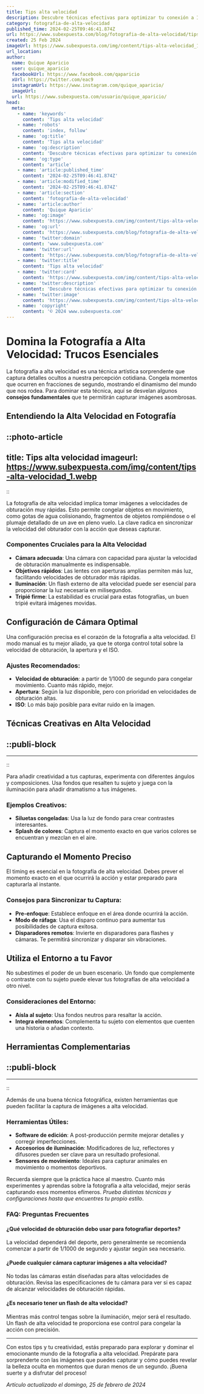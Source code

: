 ```yaml
---
title: Tips alta velocidad
description: Descubre técnicas efectivas para optimizar tu conexión a Internet. Consejos prácticos para alcanzar la máxima alta velocidad online.
category: fotografia-de-alta-velocidad
published_time: 2024-02-25T09:46:41.874Z
url: https://www.subexpuesta.com/blog/fotografia-de-alta-velocidad/tips-alta-velocidad
created: 25 Feb 2024
imageUrl: https://www.subexpuesta.com/img/content/tips-alta-velocidad_1.webp
url_location:
author:
  name: Quique Aparicio
  user: quique_aparicio
  facebookUrl: https://www.facebook.com/qaparicio
  xUrl: https://twitter.com/eac9
  instagramUrl: https://www.instagram.com/quique_aparicio/
  imageUrl: 
  url: https://www.subexpuesta.com/usuario/quique_aparicio/
head:
  meta:
    - name: 'keywords'
      content: 'Tips alta velocidad'
    - name: 'robots'
      content: 'index, follow'
    - name: 'og:title'
      content: 'Tips alta velocidad'
    - name: 'og:description'
      content: 'Descubre técnicas efectivas para optimizar tu conexión a Internet. Consejos prácticos para alcanzar la máxima alta velocidad online.'
    - name: 'og:type'
      content: 'article'
    - name: 'article:published_time'
      content: '2024-02-25T09:46:41.874Z'
    - name: 'article:modified_time'
      content: '2024-02-25T09:46:41.874Z'
    - name: 'article:section'
      content: 'fotografia-de-alta-velocidad'
    - name: 'article:author'
      content: 'Quique Aparicio'
    - name: 'og:image'
      content: 'https://www.subexpuesta.com/img/content/tips-alta-velocidad_1.webp'
    - name: 'og:url'
      content: 'https://www.subexpuesta.com/blog/fotografia-de-alta-velocidad/tips-alta-velocidad'
    - name: 'twitter:domain'
      content: 'www.subexpuesta.com'
    - name: 'twitter:url'
      content: 'https://www.subexpuesta.com/blog/fotografia-de-alta-velocidad/tips-alta-velocidad'
    - name: 'twitter:title'
      content: 'Tips alta velocidad'
    - name: 'twitter:card'
      content: 'https://www.subexpuesta.com/img/content/tips-alta-velocidad_1.webp'
    - name: 'twitter:description'
      content: 'Descubre técnicas efectivas para optimizar tu conexión a Internet. Consejos prácticos para alcanzar la máxima alta velocidad online.'
    - name: 'twitter:image'
      content: 'https://www.subexpuesta.com/img/content/tips-alta-velocidad_1.webp'
    - name: 'copyright'
      content: '© 2024 www.subexpuesta.com'
---
```

# Domina la Fotografía a Alta Velocidad: Trucos Esenciales

La fotografía a alta velocidad es una técnica artística sorprendente que captura detalles ocultos a nuestra percepción cotidiana. Congela momentos que ocurren en fracciones de segundo, mostrando el dinamismo del mundo que nos rodea. Para dominar esta técnica, aquí se desvelan algunos **consejos fundamentales** que te permitirán capturar imágenes asombrosas.

## Entendiendo la Alta Velocidad en Fotografía


::photo-article
---
title: Tips alta velocidad
imageurl: https://www.subexpuesta.com/img/content/tips-alta-velocidad_1.webp
---
::



La fotografía de alta velocidad implica tomar imágenes a velocidades de obturación muy rápidas. Esto permite congelar objetos en movimiento, como gotas de agua colisionando, fragmentos de objetos rompiéndose o el plumaje detallado de un ave en pleno vuelo. La clave radica en sincronizar la velocidad del obturador con la acción que deseas capturar.

### Componentes Cruciales para la Alta Velocidad

- **Cámara adecuada**: Una cámara con capacidad para ajustar la velocidad de obturación manualmente es indispensable.
- **Objetivos rápidos**: Las lentes con aperturas amplias permiten más luz, facilitando velocidades de obturador más rápidas.
- **Iluminación**: Un flash externo de alta velocidad puede ser esencial para proporcionar la luz necesaria en milisegundos.
- **Tripié firme**: La estabilidad es crucial para estas fotografías, un buen tripié evitará imágenes movidas.

## Configuración de Cámara Optimal

Una configuración precisa es el corazón de la fotografía a alta velocidad. El modo manual es tu mejor aliado, ya que te otorga control total sobre la velocidad de obturación, la apertura y el ISO.

### Ajustes Recomendados:

- **Velocidad de obturación**: a partir de 1/1000 de segundo para congelar movimiento. Cuanto más rápido, mejor.
- **Apertura**: Según la luz disponible, pero con prioridad en velocidades de obturación altas.
- **ISO**: Lo más bajo posible para evitar ruido en la imagen.

## Técnicas Creativas en Alta Velocidad


  ::publi-block
  ---
  ---
  ::
  
  

Para añadir creatividad a tus capturas, experimenta con diferentes ángulos y composiciones. Usa fondos que resalten tu sujeto y juega con la iluminación para añadir dramatismo a tus imágenes.

### Ejemplos Creativos:

- **Siluetas congeladas**: Usa la luz de fondo para crear contrastes interesantes.
- **Splash de colores**: Captura el momento exacto en que varios colores se encuentran y mezclan en el aire.

## Capturando el Momento Preciso

El timing es esencial en la fotografía de alta velocidad. Debes prever el momento exacto en el que ocurrirá la acción y estar preparado para capturarla al instante.

### Consejos para Sincronizar tu Captura:

- **Pre-enfoque**: Establece enfoque en el área donde ocurrirá la acción.
- **Modo de ráfaga**: Usa el disparo continuo para aumentar tus posibilidades de captura exitosa.
- **Disparadores remotos**: Invierte en disparadores para flashes y cámaras. Te permitirá sincronizar y disparar sin vibraciones.

## Utiliza el Entorno a tu Favor

No subestimes el poder de un buen escenario. Un fondo que complemente o contraste con tu sujeto puede elevar tus fotografías de alta velocidad a otro nivel.

### Consideraciones del Entorno:

- **Aísla al sujeto**: Usa fondos neutros para resaltar la acción.
- **Integra elementos**: Complementa tu sujeto con elementos que cuenten una historia o añadan contexto.

## Herramientas Complementarias


  ::publi-block
  ---
  ---
  ::
  
  

Además de una buena técnica fotográfica, existen herramientas que pueden facilitar la captura de imágenes a alta velocidad.

### Herramientas Útiles:

- **Software de edición**: A post-producción permite mejorar detalles y corregir imperfecciones.
- **Accesorios de iluminación**: Modificadores de luz, reflectores y difusores pueden ser clave para un resultado profesional.
- **Sensores de movimiento**: Ideales para capturar animales en movimiento o momentos deportivos.

Recuerda siempre que la práctica hace al maestro. Cuanto más experimentes y aprendas sobre la fotografía a alta velocidad, mejor serás capturando esos momentos efímeros. _Prueba distintas técnicas y configuraciones hasta que encuentres tu propio estilo_.

### FAQ: Preguntas Frecuentes

#### ¿Qué velocidad de obturación debo usar para fotografiar deportes?

La velocidad dependerá del deporte, pero generalmente se recomienda comenzar a partir de 1/1000 de segundo y ajustar según sea necesario.

#### ¿Puede cualquier cámara capturar imágenes a alta velocidad?

No todas las cámaras están diseñadas para altas velocidades de obturación. Revisa las especificaciones de tu cámara para ver si es capaz de alcanzar velocidades de obturación rápidas.

#### ¿Es necesario tener un flash de alta velocidad?

Mientras más control tengas sobre la iluminación, mejor será el resultado. Un flash de alta velocidad te proporciona ese control para congelar la acción con precisión.

---

Con estos tips y tu creatividad, estás preparado para explorar y dominar el emocionante mundo de la fotografía a alta velocidad. Prepárate para sorprenderte con las imágenes que puedes capturar y cómo puedes revelar la belleza oculta en momentos que duran menos de un segundo. ¡Buena suerte y a disfrutar del proceso!

_Artículo actualizado el domingo, 25 de febrero de 2024_